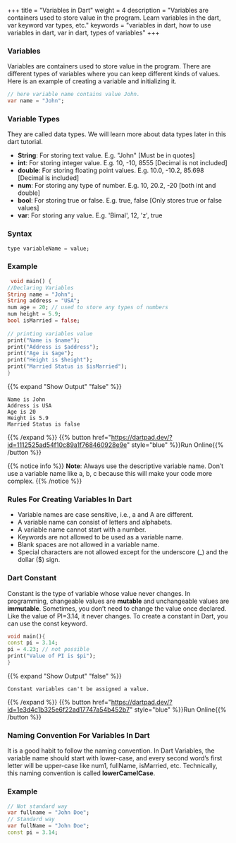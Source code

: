 +++
title = "Variables in Dart"
weight = 4
description = "Variables are containers used to store value in the program. Learn variables in the dart, var keyword var types, etc."
keywords = "variables in dart, how to use variables in dart, var in dart, types of variables"
+++

### Variables
Variables are containers used to store value in the program. There are different types of variables where you can keep different kinds of values.
Here is an example of creating a variable and initializing it.
```dart
// here variable name contains value John.
var name = "John";
```          

### Variable Types
They are called data types. We will learn more about data types later in this dart tutorial.

- **String**: For storing text value. E.g. "John" \[Must be in quotes\]
- **int**: For storing integer value. E.g. 10, -10, 8555 \[Decimal is not included\] 
- **double**: For storing floating point values. E.g. 10.0, -10.2, 85.698 \[Decimal is included\] 
- **num**: For storing any type of number. E.g. 10, 20.2, -20 \[both int and double\] 
- **bool**: For storing true or false. E.g. true, false \[Only stores true or false values\]
- **var**: For storing any value. E.g. 'Bimal', 12, 'z', true

### Syntax
```dart
type variableName = value;

```  
### Example
```dart
 void main() {
//Declaring Variables
String name = "John";
String address = "USA";  
num age = 20; // used to store any types of numbers 
num height = 5.9;
bool isMarried = false;
   
// printing variables value   
print("Name is $name");
print("Address is $address");
print("Age is $age");
print("Height is $height");
print("Married Status is $isMarried");
}
``` 
{{% expand "Show Output" "false" %}}
````plaintext
Name is John
Address is USA
Age is 20
Height is 5.9
Married Status is false
````
{{% /expand %}}
{{% button href="https://dartpad.dev/?id=1112525ad54f10c89a1f768460928e9e" style="blue" %}}Run Online{{% /button %}}

{{% notice info %}}
**Note**: Always use the descriptive variable name. Don’t use a variable name like a, b, c because this will make your code more complex.
{{% /notice %}}

### Rules For Creating Variables In Dart

* Variable names are case sensitive, i.e., a and A are different.
* A variable name can consist of letters and alphabets.
* A variable name cannot start with a number. 
* Keywords are not allowed to be used as a variable name.
* Blank spaces are not allowed in a variable name.
* Special characters are not allowed except for the underscore (_) and the dollar ($) sign.


### Dart Constant
Constant is the type of variable whose value never changes. In programming, changeable values are **mutable** and unchangeable values are **immutable**. Sometimes, you don’t need to change the value once declared. Like the value of PI=3.14, it never changes. To create a constant in Dart, you can use the const keyword.

```dart
void main(){
const pi = 3.14;
pi = 4.23; // not possible  
print("Value of PI is $pi");
}
```

{{% expand "Show Output" "false" %}}
````plaintext
Constant variables can't be assigned a value.
````
{{% /expand %}}
{{% button href="https://dartpad.dev/?id=1e3d4c1b325e6f22ad17747a54b452b7" style="blue" %}}Run Online{{% /button %}}

### Naming Convention For Variables In Dart
It is a good habit to follow the naming convention. In Dart Variables, the variable name should start with lower-case, and every second word’s first letter will be upper-case like num1, fullName, isMarried, etc. Technically, this naming convention is called **lowerCamelCase**. 

### Example
```dart
// Not standard way
var fullname = "John Doe";
// Standard way
var fullName = "John Doe";
const pi = 3.14;
```
